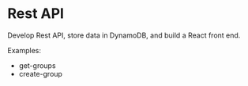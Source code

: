 # Rest API

Develop Rest API, store data in DynamoDB, and build a React front end.

Examples:
* get-groups
* create-group

